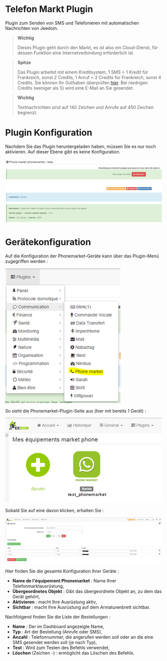 # Telefon Markt Plugin

Plugin zum Senden von SMS und Telefonieren mit automatischen Nachrichten von Jeedom.

> **Wichtig**
>
> Dieses Plugin geht durch den Markt, es ist also ein Cloud-Dienst, für dessen Funktion eine Internetverbindung erforderlich ist.

> **Spitze**
>
> Das Plugin arbeitet mit einem Kreditsystem, 1 SMS = 1 Kredit für Frankreich, sonst 2 Credits, 1 Anruf = 2 Credits für Frankreich, sonst 4 Credits. Sie können Ihr Guthaben überprüfen [hier](http://market.jeedom.fr/index.php?v=d&p=profils&tab=sms). Bei niedrigen Credits (weniger als 5) wird eine E-Mail an Sie gesendet.

> **Wichtig**
>
> Textnachrichten sind auf 140 Zeichen und Anrufe auf 450 Zeichen begrenzt.

# Plugin Konfiguration 

Nachdem Sie das Plugin heruntergeladen haben, müssen Sie es nur noch aktivieren. Auf dieser Ebene gibt es keine Konfiguration.

![phonemarket1](./images/phonemarket1.PNG)

# Gerätekonfiguration 

Auf die Konfiguration der Phonemarket-Geräte kann über das Plugin-Menü zugegriffen werden :

![phonemarket2](./images/phonemarket2.PNG)

So sieht die Phonemarket-Plugin-Seite aus (hier mit bereits 1 Gerät) :

![phonemarket3](./images/phonemarket3.PNG)

Sobald Sie auf eine davon klicken, erhalten Sie :

![phonemarket4](./images/phonemarket4.PNG)

Hier finden Sie die gesamte Konfiguration Ihrer Geräte :

-   **Name de l'équipement Phonemarket** : Name Ihrer Telefonmarktausrüstung,
-   **Übergeordnetes Objekt** : Gibt das übergeordnete Objekt an, zu dem das Gerät gehört,
-   **Aktivieren** : macht Ihre Ausrüstung aktiv,
-   **Sichtbar** : macht Ihre Ausrüstung auf dem Armaturenbrett sichtbar.

Nachfolgend finden Sie die Liste der Bestellungen :

-   **Name** : Der im Dashboard angezeigte Name,
-   **Typ** : Art der Bestellung (Anrufe oder SMS),
-   **Anzahl** : Telefonnummer, die angerufen werden soll oder an die eine SMS gesendet werden soll (je nach Typ),
-   **Test** : Wird zum Testen des Befehls verwendet,
-   **Löschen** (Zeichen -) : ermöglicht das Löschen des Befehls.
